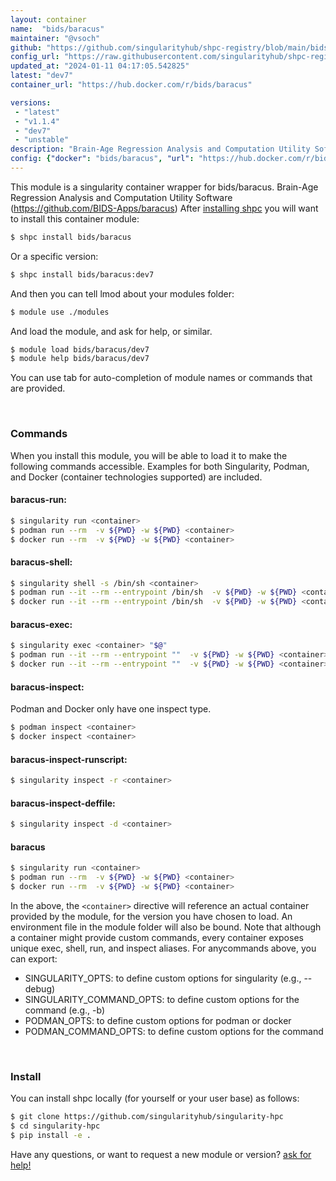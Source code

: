 ```yaml
---
layout: container
name:  "bids/baracus"
maintainer: "@vsoch"
github: "https://github.com/singularityhub/shpc-registry/blob/main/bids/baracus/container.yaml"
config_url: "https://raw.githubusercontent.com/singularityhub/shpc-registry/main/bids/baracus/container.yaml"
updated_at: "2024-01-11 04:17:05.542825"
latest: "dev7"
container_url: "https://hub.docker.com/r/bids/baracus"

versions:
 - "latest"
 - "v1.1.4"
 - "dev7"
 - "unstable"
description: "Brain-Age Regression Analysis and Computation Utility Software (https://github.com/BIDS-Apps/baracus)"
config: {"docker": "bids/baracus", "url": "https://hub.docker.com/r/bids/baracus", "maintainer": "@vsoch", "description": "Brain-Age Regression Analysis and Computation Utility Software (https://github.com/BIDS-Apps/baracus)", "latest": {"dev7": "sha256:6b47fc45ec68e1cbcff5f844a076a36a272ee43fb13217f8f9832abf01a6906a"}, "tags": {"latest": "sha256:8e42305ab7321fcdb468c22a87b5a9b248866a5821e64721200f927c2019dcb4", "v1.1.4": "sha256:8e42305ab7321fcdb468c22a87b5a9b248866a5821e64721200f927c2019dcb4", "dev7": "sha256:6b47fc45ec68e1cbcff5f844a076a36a272ee43fb13217f8f9832abf01a6906a", "unstable": "sha256:8e42305ab7321fcdb468c22a87b5a9b248866a5821e64721200f927c2019dcb4"}, "filter": ["v*"]}
---
```


This module is a singularity container wrapper for bids/baracus.
Brain-Age Regression Analysis and Computation Utility Software (https://github.com/BIDS-Apps/baracus)
After [installing shpc](#install) you will want to install this container module:


```bash
$ shpc install bids/baracus
```

Or a specific version:

```bash
$ shpc install bids/baracus:dev7
```

And then you can tell lmod about your modules folder:

```bash
$ module use ./modules
```

And load the module, and ask for help, or similar.

```bash
$ module load bids/baracus/dev7
$ module help bids/baracus/dev7
```

You can use tab for auto-completion of module names or commands that are provided.

<br>

### Commands

When you install this module, you will be able to load it to make the following commands accessible.
Examples for both Singularity, Podman, and Docker (container technologies supported) are included.

#### baracus-run:

```bash
$ singularity run <container>
$ podman run --rm  -v ${PWD} -w ${PWD} <container>
$ docker run --rm  -v ${PWD} -w ${PWD} <container>
```

#### baracus-shell:

```bash
$ singularity shell -s /bin/sh <container>
$ podman run --it --rm --entrypoint /bin/sh  -v ${PWD} -w ${PWD} <container>
$ docker run --it --rm --entrypoint /bin/sh  -v ${PWD} -w ${PWD} <container>
```

#### baracus-exec:

```bash
$ singularity exec <container> "$@"
$ podman run --it --rm --entrypoint ""  -v ${PWD} -w ${PWD} <container> "$@"
$ docker run --it --rm --entrypoint ""  -v ${PWD} -w ${PWD} <container> "$@"
```

#### baracus-inspect:

Podman and Docker only have one inspect type.

```bash
$ podman inspect <container>
$ docker inspect <container>
```

#### baracus-inspect-runscript:

```bash
$ singularity inspect -r <container>
```

#### baracus-inspect-deffile:

```bash
$ singularity inspect -d <container>
```



#### baracus

```bash
$ singularity run <container>
$ podman run --rm  -v ${PWD} -w ${PWD} <container>
$ docker run --rm  -v ${PWD} -w ${PWD} <container>
```


In the above, the `<container>` directive will reference an actual container provided
by the module, for the version you have chosen to load. An environment file in the
module folder will also be bound. Note that although a container
might provide custom commands, every container exposes unique exec, shell, run, and
inspect aliases. For anycommands above, you can export:

 - SINGULARITY_OPTS: to define custom options for singularity (e.g., --debug)
 - SINGULARITY_COMMAND_OPTS: to define custom options for the command (e.g., -b)
 - PODMAN_OPTS: to define custom options for podman or docker
 - PODMAN_COMMAND_OPTS: to define custom options for the command

<br>

### Install

You can install shpc locally (for yourself or your user base) as follows:

```bash
$ git clone https://github.com/singularityhub/singularity-hpc
$ cd singularity-hpc
$ pip install -e .
```

Have any questions, or want to request a new module or version? [ask for help!](https://github.com/singularityhub/singularity-hpc/issues)